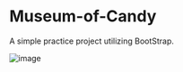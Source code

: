 # Museum-of-Candy
A simple practice project utilizing BootStrap. 


![image](https://github.com/user-attachments/assets/6ee6e282-ab81-4969-94db-e2514fece959)
